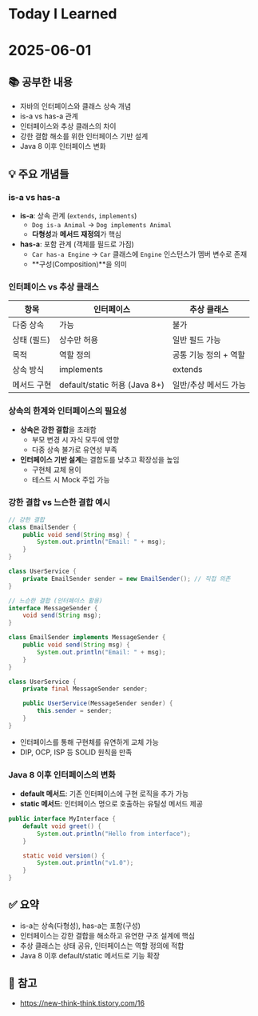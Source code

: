 # Today I Learned  
# 2025-06-01  

## 📚 공부한 내용  
- 자바의 인터페이스와 클래스 상속 개념  
- is-a vs has-a 관계  
- 인터페이스와 추상 클래스의 차이  
- 강한 결합 해소를 위한 인터페이스 기반 설계  
- Java 8 이후 인터페이스 변화  

## 💡 주요 개념들  

### is-a vs has-a  
- **is-a**: 상속 관계 (`extends`, `implements`)  
  - `Dog is-a Animal` → `Dog implements Animal`  
  - **다형성**과 **메서드 재정의**가 핵심  
- **has-a**: 포함 관계 (객체를 필드로 가짐)  
  - `Car has-a Engine` → `Car` 클래스에 `Engine` 인스턴스가 멤버 변수로 존재  
  - **구성(Composition)**을 의미  

### 인터페이스 vs 추상 클래스  
| 항목 | 인터페이스 | 추상 클래스 |
|------|------------|--------------|
| 다중 상속 | 가능 | 불가 |
| 상태 (필드) | 상수만 허용 | 일반 필드 가능 |
| 목적 | 역할 정의 | 공통 기능 정의 + 역할 |
| 상속 방식 | implements | extends |
| 메서드 구현 | default/static 허용 (Java 8+) | 일반/추상 메서드 가능 |

### 상속의 한계와 인터페이스의 필요성  
- **상속은 강한 결합**을 초래함  
  - 부모 변경 시 자식 모두에 영향  
  - 다중 상속 불가로 유연성 부족  
- **인터페이스 기반 설계**는 결합도를 낮추고 확장성을 높임  
  - 구현체 교체 용이  
  - 테스트 시 Mock 주입 가능  

### 강한 결합 vs 느슨한 결합 예시  

```java
// 강한 결합
class EmailSender {
    public void send(String msg) {
        System.out.println("Email: " + msg);
    }
}

class UserService {
    private EmailSender sender = new EmailSender(); // 직접 의존
}
```

```java
// 느슨한 결합 (인터페이스 활용)
interface MessageSender {
    void send(String msg);
}

class EmailSender implements MessageSender {
    public void send(String msg) {
        System.out.println("Email: " + msg);
    }
}

class UserService {
    private final MessageSender sender;

    public UserService(MessageSender sender) {
        this.sender = sender;
    }
}
```

- 인터페이스를 통해 구현체를 유연하게 교체 가능  
- DIP, OCP, ISP 등 SOLID 원칙을 만족  

### Java 8 이후 인터페이스의 변화  
- **default 메서드**: 기존 인터페이스에 구현 로직을 추가 가능  
- **static 메서드**: 인터페이스 명으로 호출하는 유틸성 메서드 제공  

```java
public interface MyInterface {
    default void greet() {
        System.out.println("Hello from interface");
    }

    static void version() {
        System.out.println("v1.0");
    }
}
```

## ✅ 요약  
- is-a는 상속(다형성), has-a는 포함(구성)  
- 인터페이스는 강한 결합을 해소하고 유연한 구조 설계에 핵심  
- 추상 클래스는 상태 공유, 인터페이스는 역할 정의에 적합  
- Java 8 이후 default/static 메서드로 기능 확장  

## 🔗 참고  
- https://new-think-think.tistory.com/16
